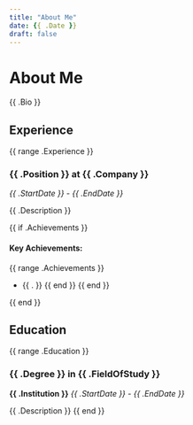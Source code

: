```yaml
---
title: "About Me"
date: {{ .Date }}
draft: false
---
```


# About Me

{{ .Bio }}

## Experience

{{ range .Experience }}
### {{ .Position }} at {{ .Company }}
*{{ .StartDate }} - {{ .EndDate }}*

{{ .Description }}

{{ if .Achievements }}
#### Key Achievements:
{{ range .Achievements }}
- {{ . }}
{{ end }}
{{ end }}

{{ end }}

## Education

{{ range .Education }}
### {{ .Degree }} in {{ .FieldOfStudy }}
**{{ .Institution }}** *{{ .StartDate }} - {{ .EndDate }}*

{{ .Description }}
{{ end }}
